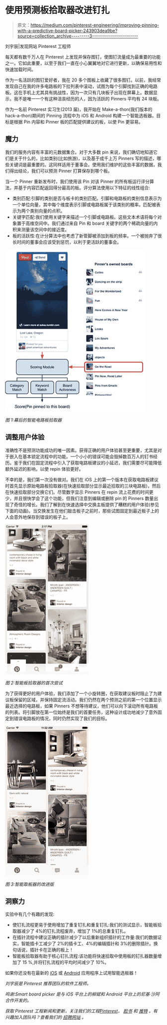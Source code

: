 # 使用预测板拾取器改进钉扎

> 原文：<https://medium.com/pinterest-engineering/improving-pinning-with-a-predictive-board-picker-243903dea9be?source=collection_archive---------3----------------------->

刘宇辰|发现网站 Pinterest 工程师

每天都有数千万人在 Pinterest 上发现并保存图钉，使图钉流量成为最重要的功能之一。它如此重要，以至于我们一直在小心翼翼地对它进行更新，以确保易用性和快速加载时间。

作为一名活跃的图钉爱好者，我在 20 多个图板上收藏了很多图钉。以前，我经常发现自己在我的许多电路板的下拉列表中滚动，试图为每个引脚找到正确的电路板。这在手机上尤其具有挑战性，因为一次只有几块板子出现在屏幕上。数据显示，我不是唯一一个有这种沮丧经历的人，因为活跃的 Pinners 平均有 24 块板。

作为一名前 Pinterest 实习生(2013 届)，我开始在 Make-a-thon(我们版本的 hack-a-thon)期间的 Pinning 流程中为 iOS 和 Android 构建一个智能选板器。目标是根据 Pin 内容和 Pinner 板的匹配提供建议的板，以使 Pin 更容易。

## 魔力

我们的服务内容有丰富的元数据集合。对于大多数 pin 来说，我们确切地知道它们是关于什么的，比如类别(比如旅游)，以及基于成千上万 Pinners 写的描述，哪些关键词是最重要的。这同样适用于董事会。使用我们维护的这些丰富的数据，我们得出结论，我们可以预测 Pinner 打算保存到哪个板。

当一个 Pinner 重新发布时，我们使用该 Pin 对该 Pinner 的所有板运行评分算法，并基于内容匹配返回得分最高的板。评分算法使用以下特征的线性组合:

*   类别匹配:引脚的类别是否与板卡的类别匹配。引脚和电路板的类别信息表示为一个单位向量，其中每个维度表示引脚或电路板属于该类别的概率。匹配被表示为两个类别向量的点积。
*   关键字匹配:我们使用关键字来描述一个引脚或电路板。这些文本术语将每个对象置于高维空间中。我们通过来自 Pin 和 board 关键字的两个稀疏向量的内积来测量该空间中的接近度。
*   板的活跃性:在计分算法中也考虑了新管脚被添加到板的频率。一个被抛弃了很长时间的董事会应该受到惩罚，以利于更活跃的董事会。

![](img/5a8138e10c28c4a78aad275286580029.png)

*图 1:幕后的智能电路板拾取器*

## 调整用户体验

准确性不是预测功能成功的唯一因素。获得正确的用户体验甚至更重要，尤其是对于嵌入在基本锁定流程中的功能。一个小小的错误可能会毁掉数百万人的钉书经历。鉴于我们在固定流程中引入了获取电路板建议的小延迟，我们需要尽可能降低额外延迟的影响，以使 repin 体验更好。

不幸的是，我们第一次没有做对。我们在 iOS 上的第一个版本在获取电路板建议时首先显示原始电路板拾取器(在快速拾取部分显示最近拾取的三块电路板)，然后在快速拾取部分交换它们。尽管数字显示 Pinners 在 repin 流上花费的时间更少，并且很快学会了这个功能，但我们注意到编辑或删除 pin 的 Pinners 数量出现了奇怪的增长。我们了解到在快速选择中交换主板提供了糟糕的用户体验(参见下面的动画)。当交换发生在他们敲击板子之前时，那些试图固定到最近板子上的人会意外地保存到错误的板子上。

![](img/6e37ca941b84a4406316013ccf500ea5.png)

*图 2:智能板拾取器的首次尝试*

为了获得更好的用户体验，我们添加了一个小旋转圈，在获取建议板时阻止了为建议板保留的区域，并保持固定流活动。我们仍然在两个预测之前的第一个位置显示最近选择的电路板，如果 Pinners 不想等待建议，他们可以向下滚动所有电路板的列表。将引脚放在第一位始终是我们的首要任务，这种设计成功地减少了意外固定到错误电路板的情况，同时仍然实现了我们的目标。

![](img/eff08d253b8d7a2c90777f9789d44129.png)

*图 3:智能取板器的改进版*

## 洞察力

实验中有几个有趣的发现:

*   使钉扎流程更易于使用增加了重复钉扎和重复钉扎:我们的测试显示，智能板拾取器减少了 4%的钉扎流程废弃，增加了 1%的总重复钉扎。
*   在插针流程中建议正确的插针减少了以后重新组织插针的工作量:我们的数据证实，智能插卡工减少了 2%的插卡工、4%的编辑插针和 3%的删除插针。换句话说，插针卡在正确的板上！
*   智能板拾取器有助于核心钉扎流程:该功能将快速拾取中使用板的钉扎器数量增加了 15 %,并将钉扎流程的平均时间减少了 10%。

如果你还没有在最新的 [iOS](https://itunes.apple.com/en/app/pinterest/id429047995?mt=8) 或 [Android](https://play.google.com/store/apps/details?id=com.pinterest&hl=en) 应用程序上试用智能选板器！

*刘宇辰是 Pinterest 推荐团队的软件工程师。*

*鸣谢:Smart board picker 是与 iOS 平台上的柳斌和 Android 平台上的尼基·沙阿合作开发的。*

*获取 Pinterest 工程新闻和更新，关注我们的工程*[*Pinterest*](https://www.pinterest.com/malorie/pinterest-engineering-news/)*，* [*脸书*](https://www.facebook.com/pinterestengineering) *和* [*推特*](https://twitter.com/PinterestEng) *。有兴趣加入团队吗？查看我们的* [*招聘网站*](https://about.pinterest.com/en/careers/engineering-product) *。*